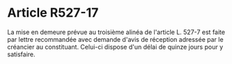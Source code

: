 # Article R527-17

La mise en demeure prévue au troisième alinéa de l'article L. 527-7 est faite par lettre recommandée avec demande d'avis de réception adressée par le créancier au constituant. Celui-ci dispose d'un délai de quinze jours pour y satisfaire.